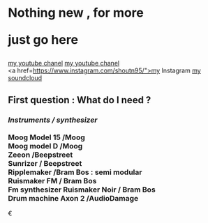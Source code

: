 <h1>Nothing new , for more

just go here</h1>

<a href="https://www.youtube.com/channel/UCR99hpq-MqEr7_w247T6UMA?app=desktop"> my youtube  chanel</a>
<a href="https://www.youtube.com/channel/UCR99hpq-MqEr7_w247T6UMA?app=desktop"> my youtube  chanel</a><br />
<a href=https://www.instagram.com/shoutn95/">my Instagram</a>
<a href="" > my soundcloud</a>

<h2> First question  : What do I need ?</h2>
<h3>
<b><i>Instruments / synthesizer</i></b><br /><br />  
Moog Model 15 /Moog<br />
Moog model D /Moog<br />
Zeeon /Beepstreet<br />
Sunrizer / Beepstreet<br />
Ripplemaker /Bram Bos : semi modular<br /> 
Ruismaker FM / Bram Bos<br /> Fm synthesizer
Ruismaker Noir / Bram Bos <br /> Drum machine
Axon 2 /AudioDamage
</h3>

€